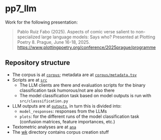 # pp7_llm

Work for the following presentation:

> Pablo Ruiz Fabo (2025). Aspects of comic verse salient to non-specialized large language models: Says who? Presented at Plotting Poetry 8. Prague, June 16-18, 2025. https://www.plottingpoetry.org/conference/2025prague/programme

## Repository structure

- The corpus is at [`corpus`](./corpus); metadata are at [`corpus/metadata.tsv`](./corpus/metadata.tsv)
- Scripts are at [`src`](./src)
  - The LLM clients are there and evaluation scripts for the binary classification task humorous/not are also there
  - The model classification task based on model outputs is run with  `src/classsification.py`
- LLM outputs are at [`outputs`](./outputs), in turn this is divided into:
  - `model_responses`: responses from the LLMs
  - `plots`: for the different runs of the model classification task (confusion matrices, feature importances, etc.)
- Textometric analyses are at [`ana`](./ana)
- The [wk](./wk) directory contains corpus creation stuff
